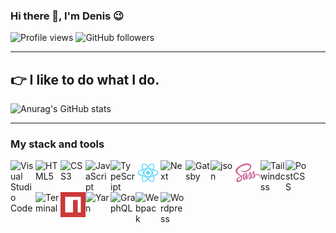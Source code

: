 ### Hi there 👋, I'm Denis :wink:
![Profile views](https://gpvc.arturio.dev/josserden)
![GitHub followers](https://img.shields.io/github/followers/josserden)

---
 👉 I like to do what I do.
---

![Anurag's GitHub stats](https://github-readme-stats.vercel.app/api?username=josserden&show_icons=true&theme=dracula)

---

### My stack and tools

<img align="left"  alt="Visual Studio Code" width="40px" src="https://cdn.svgporn.com/logos/visual-studio-code.svg" />

<img align="left" alt="HTML5" width="40px" src="https://cdn.svgporn.com/logos/html-5.svg" />

<img align="left" alt="CSS3" width="40px" src="https://cdn.svgporn.com/logos/css-3.svg" />

<img align="left" alt="JavaScript" width="40px" src="https://raw.githubusercontent.com/jmnote/z-icons/master/svg/javascript.svg" />

<img align="left" alt="TypeScript" width="40px" src="https://cdn.svgporn.com/logos/typescript-icon.svg" />

<img align="left" alt="React" width="40px" src="https://raw.githubusercontent.com/github/explore/80688e429a7d4ef2fca1e82350fe8e3517d3494d/topics/react/react.png" />

<img align="left" alt="Next" width="40px" src="https://cdn.svgporn.com/logos/nextjs-icon.svg" />

<img align="left" alt="Gatsby" width="40px" src="https://cdn.svgporn.com/logos/gatsby.svg" />

<img align="left" alt="json" width="40px" src="https://cdn.svgporn.com/logos/json.svg" />

<img align="left" alt="Sass" width="40px" src="https://raw.githubusercontent.com/github/explore/80688e429a7d4ef2fca1e82350fe8e3517d3494d/topics/sass/sass.png" />

<img align="left"  alt="Tailwindcss" width="40px" src="https://cdn.svgporn.com/logos/tailwindcss-icon.svg" />

<img align="left"  alt="PostCSS" width="40px" src="https://cdn.svgporn.com/logos/postcss.svg" />

<img align="left" alt="Terminal" width="40px" src="https://cdn.svgporn.com/logos/terminal.svg" />

<img align="left" alt="Npm" width="40px" src="https://raw.githubusercontent.com/github/explore/80688e429a7d4ef2fca1e82350fe8e3517d3494d/topics/npm/npm.png" />

<img align="left" alt="Yarn" width="40px" src="https://cdn.svgporn.com/logos/yarn.svg" />

<img align="left" alt="GraphQL" width="40px" src="https://cdn.svgporn.com/logos/graphql.svg" />

<img align="left" alt="Webpack" width="40px" src="https://cdn.svgporn.com/logos/webpack.svg" />

<img align="left" alt="Wordpress" width="40px" src="https://cdn.svgporn.com/logos/wordpress-icon-alt.svg" />
